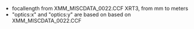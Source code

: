 - focallength from XMM_MISCDATA_0022.CCF XRT3, from mm to meters
- "optics:x" and "optics:y" are based on based on XMM_MISCDATA_0022.CCF